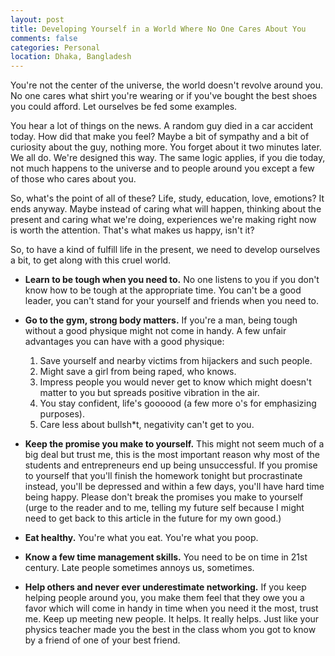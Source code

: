 ```yaml
---
layout: post
title: Developing Yourself in a World Where No One Cares About You
comments: false
categories: Personal
location: Dhaka, Bangladesh
---
```


You're not the center of the universe, the world doesn't revolve around you. No one cares what shirt you're wearing or if you've bought the best shoes you could afford. Let ourselves be fed some examples.

You hear a lot of things on the news. A random guy died in a car accident today. How did that make you feel? Maybe a bit of sympathy and a bit of curiosity about the guy, nothing more. You forget about it two minutes later. We all do. We're designed this way. The same logic applies, if you die today, not much happens to the universe and to people around you except a few of those who cares about you.

So, what's the point of all of these? Life, study, education, love, emotions? It ends anyway. Maybe instead of caring what will happen, thinking about the present and caring what we're doing, experiences we're making right now is worth the attention. That's what makes us happy, isn't it?

So, to have a kind of fulfill life in the present, we need to develop ourselves a bit, to get along with this cruel world.

* <b>Learn to be tough when you need to.</b> No one listens to you if you don't know how to be tough at the appropriate time. You can't be a good leader, you can't stand for your yourself and friends when you need to.

* <b>Go to the gym, strong body matters.</b> If you're a man, being tough without a good physique might not come in handy. A few unfair advantages you can have with a good physique: 
	
	1. Save yourself and nearby victims from hijackers and such people.
	2. Might save a girl from being raped, who knows.
	3. Impress people you would never get to know which might doesn't matter to you but spreads positive vibration in the air.
	4. You stay confident, life's goooood (a few more o's for emphasizing purposes).
	5. Care less about bullsh*t, negativity can't get to you.

* <b>Keep the promise you make to yourself.</b> This might not seem much of a big deal but trust me, this is the most important reason why most of the students and entrepreneurs end up being unsuccessful. If you promise to yourself that you'll finish the homework tonight but procrastinate instead, you'll be depressed and within a few days, you'll have hard time being happy. Please don't break the promises you make to yourself (urge to the reader and to me, telling my future self because I might need to get back to this article in the future for my own good.)

* <b>Eat healthy.</b> You're what you eat. You're what you poop.

* <b>Know a few time management skills.</b> You need to be on time in 21st century. Late people sometimes annoys us, sometimes.

* <b>Help others and never ever underestimate networking.</b> If you keep helping people around you, you make them feel that they owe you a favor which will come in handy in time when you need it the most, trust me. Keep up meeting new people. It helps. It really helps. Just like your physics teacher made you the best in the class whom you got to know by a friend of one of your best friend.